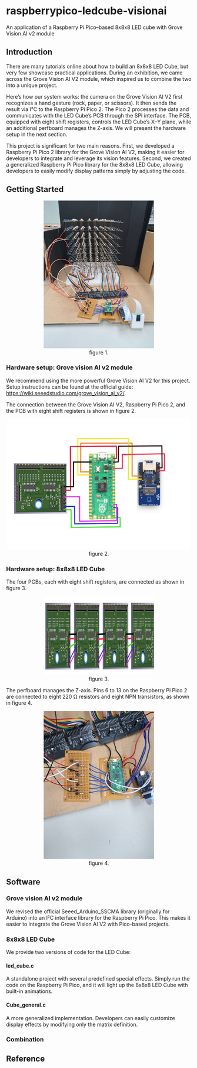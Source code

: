 # raspberrypico-ledcube-visionai
An application of a Raspberry Pi Pico–based 8x8x8 LED cube with Grove Vision AI v2 module

## Introduction

There are many tutorials online about how to build an 8x8x8 LED Cube, but very few showcase practical applications. During an exhibition, we came across the Grove Vision AI V2 module, which inspired us to combine the two into a unique project.

Here’s how our system works: the camera on the Grove Vision AI V2 first recognizes a hand gesture (rock, paper, or scissors). It then sends the result via I²C to the Raspberry Pi Pico 2. The Pico 2 processes the data and communicates with the LED Cube’s PCB through the SPI interface. The PCB, equipped with eight shift registers, controls the LED Cube’s X–Y plane, while an additional perfboard manages the Z-axis. We will present the hardware setup in the next section.

This project is significant for two main reasons. First, we developed a Raspberry Pi Pico 2 library for the Grove Vision AI V2, making it easier for developers to integrate and leverage its vision features. Second, we created a generalized Raspberry Pi Pico library for the 8x8x8 LED Cube, allowing developers to easily modify display patterns simply by adjusting the code.

## Getting Started

<p align="center"> <img src="https://github.com/nthuee822/raspberrypico-ledcube-visionai/blob/main/src/120783.jpg" width="300"><br> figure 1. </p>

### Hardware setup: Grove vision AI v2 module

We recommend using the more powerful Grove Vision AI V2 for this project. Setup instructions can be found at the official guide: https://wiki.seeedstudio.com/grove_vision_ai_v2/.

The connection between the Grove Vision AI V2, Raspberry Pi Pico 2, and the PCB with eight shift registers is shown in figure 2.

<p align="center"> <img src="https://github.com/nthuee822/raspberrypico-ledcube-visionai/blob/main/src/hw1.png" width="500"><br> figure 2. </p>

### Hardware setup: 8x8x8 LED Cube

The four PCBs, each with eight shift registers, are connected as shown in figure 3.

<p align="center"> <img src="https://github.com/nthuee822/raspberrypico-ledcube-visionai/blob/main/src/hw2.png" width="300"><br> figure 3. </p>

The perfboard manages the Z-axis. Pins 6 to 13 on the Raspberry Pi Pico 2 are connected to eight 220 Ω resistors and eight NPN transistors, as shown in figure 4.

<p align="center"> <img src="https://github.com/nthuee822/raspberrypico-ledcube-visionai/blob/main/src/120782.jpg" width="300"><br> figure 4. </p>

## Software

### Grove vision AI v2 module
We revised the official Seeed_Arduino_SSCMA library (originally for Arduino) into an I²C interface library for the Raspberry Pi Pico.
This makes it easier to integrate the Grove Vision AI V2 with Pico-based projects.

### 8x8x8 LED Cube
We provide two versions of code for the LED Cube:

#### led_cube.c
A standalone project with several predefined special effects.
Simply run the code on the Raspberry Pi Pico, and it will light up the 8x8x8 LED Cube with built-in animations.

#### Cube_general.c
A more generalized implementation.
Developers can easily customize display effects by modifying only the matrix definition.

### Combination



## Reference
